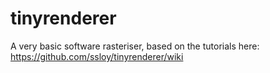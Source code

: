 # tinyrenderer

A very basic software rasteriser, based on the tutorials here: https://github.com/ssloy/tinyrenderer/wiki